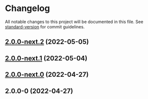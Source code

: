 # Changelog

All notable changes to this project will be documented in this file. See [standard-version](https://github.com/conventional-changelog/standard-version) for commit guidelines.

## [2.0.0-next.2](https://github.com/AronssonFredrik/property-sort/compare/v2.0.0-next.1...v2.0.0-next.2) (2022-05-05)

## [2.0.0-next.1](https://github.com/AronssonFredrik/property-sort/compare/v2.0.0-next.0...v2.0.0-next.1) (2022-05-04)

## [2.0.0-next.0](https://github.com/AronssonFredrik/property-sort/compare/v2.0.0-0...v2.0.0-next.0) (2022-04-27)

## 2.0.0-0 (2022-04-27)
